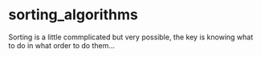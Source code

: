 # sorting_algorithms
Sorting is a little commplicated but very possible, the key is knowing what to do in what order to do them...

